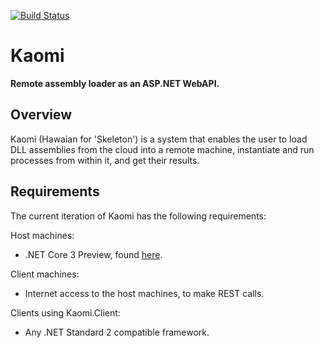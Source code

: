 [![Build Status](https://carlubian.visualstudio.com/GitHub%20Interop/_apis/build/status/Kaomi%20Build?branchName=master)](https://carlubian.visualstudio.com/GitHub%20Interop/_build/latest?definitionId=19?branchName=master)

# Kaomi
<strong>Remote assembly loader as an ASP.NET WebAPI.</strong>

## Overview
Kaomi (Hawaian for 'Skeleton') is a system that enables the user to load DLL assemblies from the cloud into a remote machine, instantiate and run processes from within it, and get their results.

## Requirements
The current iteration of Kaomi has the following requirements:

Host machines:
* .NET Core 3 Preview, found [here](https://dotnet.microsoft.com/download/dotnet-core/3.0).

Client machines:
* Internet access to the host machines, to make REST calls.

Clients using Kaomi.Client:
* Any .NET Standard 2 compatible framework.
